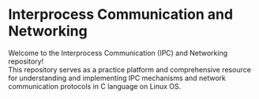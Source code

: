 # Interprocess Communication and Networking
Welcome to the Interprocess Communication (IPC) and Networking repository! <br>
This repository serves as a practice platform and comprehensive resource for understanding and implementing IPC mechanisms and network communication protocols in C language on Linux OS.
